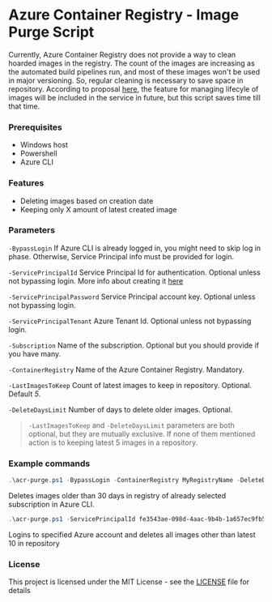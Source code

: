 # Azure Container Registry - Image Purge Script

Currently, Azure Container Registry does not provide a way to clean hoarded images in the registry. The count of the images are increasing as the automated build pipelines run, and most of these images won't be used in major versioning. So, regular cleaning is necessary to save space in repository.
According to proposal [here](https://github.com/AzureCR/specs/tree/master/auto-purge), the feature for managing lifecyle of images will be included in the service in future, but this script saves time till that time.

### Prerequisites
 - Windows host
 - Powershell
 - Azure CLI

### Features

  - Deleting images based on creation date
  - Keeping only X amount of latest created image

### Parameters
  ```-BypassLogin```
  If Azure CLI is already logged in, you might need to skip log in phase. Otherwise, Service Principal info must be provided for login.
  
  ```-ServicePrincipalId```
  Service Principal Id for authentication. Optional unless not bypassing login. More info about creating it [here](https://docs.microsoft.com/en-us/azure/azure-stack/azure-stack-create-service-principals)
  
  ```-ServicePrincipalPassword```
  Service Principal account key. Optional unless not bypassing login.
  
  ```-ServicePrincipalTenant```
  Azure Tenant Id. Optional unless not bypassing login.
  
  ```-Subscription```
  Name of the subscription. Optional but you should provide if you have many.
  
  ```-ContainerRegistry```
  Name of the Azure Container Registry. Mandatory.
  
  ```-LastImagesToKeep```
  Count of latest images to keep in repository. Optional. Default *5*.
  
  ```-DeleteDaysLimit```
  Number of days to delete older images. Optional.
  
> ```-LastImagesToKeep``` and ```-DeleteDaysLimit``` parameters are both optional, but they are mutually exclusive. If none of them mentioned action is to keeping latest 5 images in a repository.


### Example commands
   ``` powershell
   .\acr-purge.ps1 -BypassLogin -ContainerRegistry MyRegistryName -DeleteDaysLimit 30
   ```
   Deletes images older than 30 days in registry of already selected subscription in Azure CLI.
   
   ``` powershell
   .\acr-purge.ps1 -ServicePrincipalId fe3543ae-098d-4aac-9b4b-1a657ec9fb53 -ServicePrincipalPassword 455f67ff-8390-4a66-bdeb-a94a80b71507 -ServicePrincipalTenant 1adde7f6-33c7-49d8-a16b-e4dfec4893ae -Subscription MySubscription -ContainerRegistry MyRegistryName -LastImagesToKeep 10
   ```
   Logins to specified Azure account and deletes all images other than latest 10 in repository
   
### License
This project is licensed under the MIT License - see the [LICENSE](https://github.com/mustafababil/Azure-CR-purge/blob/master/LICENSE) file for details